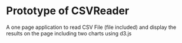 # Prototype of CSVReader
A one page application to read CSV File (file included) and display the results on the page including two charts using d3.js
